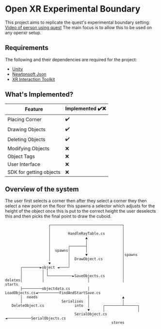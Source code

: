 ﻿# Open XR Experimental Boundary

This project aims to replicate the quest's experimental boundary setting: [Video of person using quest](https://www.youtube.com/watch?v=4t1CdmDeBhA)
The main focus is to allow this to be used on any openxr setup.

## Requirements
The following and their dependencies are required for the project:
- [Unity](https://unity.com/) 
- [Newtonsoft Json](https://docs.unity3d.com/Packages/com.unity.nuget.newtonsoft-json@2.0/manual/index.html) 
- [XR Interaction Toolkit](https://docs.unity3d.com/Packages/com.unity.xr.interaction.toolkit@2.3/manual/index.html)


## What's Implemented?

| Feature           	| Implemented ✔️❌ 	|
|-------------------	|----------------	|
| Placing Corner    	| ✔️              	|
| Drawing Objects   	| ✔️              	|
| Deleting Objects  	| ✔️              	|
| Modifying Objects 	| ❌              	|
| Object Tags       	| ❌              	|
| User Interface    	| ❌              	|
| SDK for getting objects    	| ❌              	|


## Overview of the system

The user first selects a corner then after they select a corner they then select a new point on the floor this spawns a selector which adjusts for the height of the object once this is put to the correct height the user deselects this and then picks the final point to draw the cuboid. 

```
                    ┌─────────────────────────────────┐
                    │                                 │
                    │        HandleRayTable.cs        │
                    │                ▲                │
                    │                │                │
                    │        ┌───────┤                │
                    │  spawns│       │                │
                    │        │       ▼                │spawns
                    │        │  DrawObject.cs         │
                    ▼        │                        │
       ┌────────►object ◄────┘                        │
       │         │ │                                  │
       │         │ └───────────►SaveObjects.cs        │
deletes│         │                    │               │          starts
       ├─────────objectdata.cs        │         LoadObjects.cs◄──────────FindAndStartSave.cs
       │  needs                       │               ▲
       │                  Serialises  │               │
   DeleteObject.cs              into  │      ┌────────┴──────┐
                                      ▼      │               │
                                SerialObject.cs ◄───────────SerialObjects.cs
                                                 stores
 ```